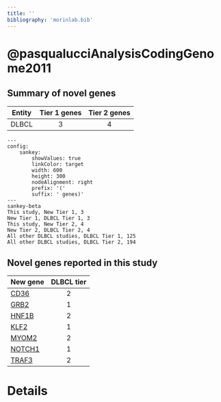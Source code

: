```yaml
---
title: ''
bibliography: 'morinlab.bib'
---
```


# @pasqualucciAnalysisCodingGenome2011
## Summary of novel genes

|Entity| Tier 1 genes| Tier 2 genes|
|:-:|:-:|:-:|
|DLBCL|3|4|
```mermaid
---
config:
    sankey:
        showValues: true
        linkColor: target
        width: 600
        height: 300
        nodeAlignment: right
        prefix: '('
        suffix: ' genes)'
---
sankey-beta
This study, New Tier 1, 3
New Tier 1, DLBCL Tier 1, 3
This study, New Tier 2, 4
New Tier 2, DLBCL Tier 2, 4
All other DLBCL studies, DLBCL Tier 1, 125
All other DLBCL studies, DLBCL Tier 2, 194
```


## Novel genes reported in this study

|New gene|DLBCL tier|
|:-|:-:|
|[CD36](CD36)|2 |
|[GRB2](GRB2)|1 |
|[HNF1B](HNF1B)|2 |
|[KLF2](KLF2)|1 |
|[MYOM2](MYOM2)|2 |
|[NOTCH1](NOTCH1)|1 |
|[TRAF3](TRAF3)|2 |

# Details

